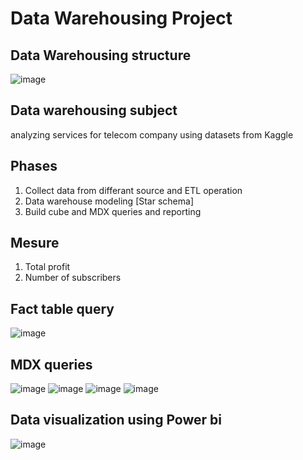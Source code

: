 # Data Warehousing Project


## Data Warehousing structure
![image](https://user-images.githubusercontent.com/64374947/120225527-af07fb80-c245-11eb-84a6-f3143d3d373e.png)

## Data warehousing subject
analyzing services for telecom company using datasets from Kaggle

## Phases
1. Collect data from differant source and ETL operation
2. Data warehouse modeling [Star schema]
3. Build cube and MDX queries and reporting

## Mesure
1. Total profit
2. Number of subscribers

## Fact table query
![image](https://user-images.githubusercontent.com/64374947/120225989-951ae880-c246-11eb-819d-974cc8ac9121.png)


## MDX queries
![image](https://user-images.githubusercontent.com/64374947/120226193-03f84180-c247-11eb-9539-10fb9e9bb0ad.png)
![image](https://user-images.githubusercontent.com/64374947/120226240-1bcfc580-c247-11eb-860d-028e9a815282.png)
![image](https://user-images.githubusercontent.com/64374947/120226276-3013c280-c247-11eb-98b2-a1a8f32254fe.png)
![image](https://user-images.githubusercontent.com/64374947/120226343-4ae63700-c247-11eb-9d64-f02a0fec3f41.png)

## Data visualization using Power bi
![image](https://user-images.githubusercontent.com/64374947/120226600-cf38ba00-c247-11eb-8273-028c9383c59b.png)



